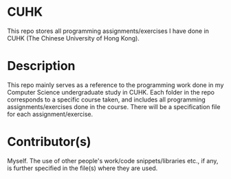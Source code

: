 # CUHK
This repo stores all programming assignments/exercises I have done in CUHK (The Chinese University of Hong Kong).
# Description
This repo mainly serves as a reference to the programming work done in my Computer Science undergraduate study in CUHK. Each folder in the repo corresponds to a specific course taken, and includes all programming assignments/exercises done in the course. There will be a specification file for each assignment/exercise.
# Contributor(s)
Myself. The use of other people's work/code snippets/libraries etc., if any, is further specified in the file(s) where they are used.
